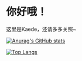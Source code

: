 # 你好哦！

这里是Kaede，还请多多关照~

[![Anurag's GitHub stats](https://github-readme-stats.vercel.app/api?username=Kaede221)](https://github.com/anuraghazra/github-readme-stats)

[![Top Langs](https://github-readme-stats.vercel.app/api/top-langs/?username=anuraghazra&layout=compact)](https://github.com/anuraghazra/github-readme-stats)